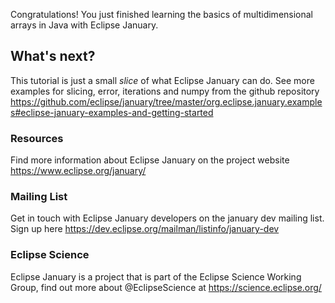 Congratulations! You just finished learning the basics of multidimensional arrays in Java with Eclipse January.

## What's next?

This tutorial is just a small *slice* of what Eclipse January can do. See more examples for slicing, error, iterations and numpy from the github repository https://github.com/eclipse/january/tree/master/org.eclipse.january.examples#eclipse-january-examples-and-getting-started

### Resources
Find more information about Eclipse January on the project website https://www.eclipse.org/january/

### Mailing List
Get in touch with Eclipse January developers on the january dev mailing list. Sign up here https://dev.eclipse.org/mailman/listinfo/january-dev

### Eclipse Science
Eclipse January is a project that is part of the Eclipse Science Working Group, find out more about @EclipseScience at https://science.eclipse.org/
